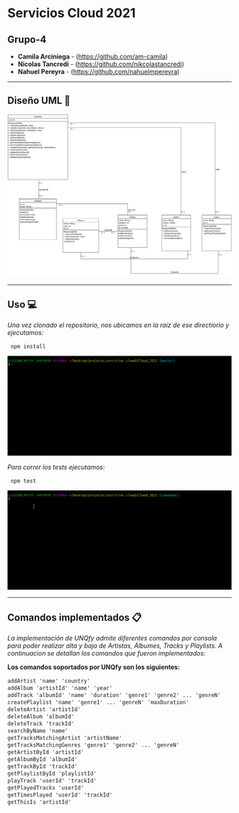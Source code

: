 # Servicios Cloud 2021

## Grupo-4

* **Camila Arciniega** - (https://github.com/am-camila)
* **Nicolas Tancredi** - (https://github.com/nikcolastancredi)
* **Nahuel Pereyra** - (https://github.com/nahuelmpereyra)

***

## Diseño UML 📝

![Diagrama](uml.png)

***

## Uso 💻

_Una vez clonado el repositorio, nos ubicamos en la raiz de ese directiorio y ejecutamos:_

```
 npm install
```
![Npm install](/gifs/npm_install.gif "how to install dependencies")

_Para correr los tests ejecutamos:_
```
 npm test
```
![Npm install](/gifs/npm_test.gif "how to run tests")
***

## Comandos implementados 📋

_La implementación de UNQfy admite diferentes comandos por consola para poder realizar alta y baja de Artistas, Álbumes, Tracks y Playlists. A continuacion se detallan los comandos que fueron implementados:_

**Los comandos soportados por UNQfy son los siguientes:**
```
addArtist 'name' 'country'
addAlbum 'artistId' 'name' 'year'
addTrack 'albumId' 'name' 'duration' 'genre1' 'genre2' ... 'genreN'
createPlaylist 'name' 'genre1' ... 'genreN' 'maxDuration'
deleteArtist 'artistId'
deleteAlbum 'albumId'
deleteTrack 'trackId'
searchByName 'name'
getTracksMatchingArtist 'artistName'
getTracksMatchingGenres 'genre1' 'genre2' ... 'genreN'
getArtistById 'artistId'
getAlbumById 'albumId'
getTrackById 'trackId'
getPlaylistById 'playlistId'
playTrack 'userId' 'trackId'
getPlayedTracks 'userId'
getTimesPlayed 'userId' 'trackId'
getThisIs 'artistId'

```

